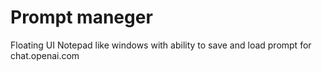 # Prompt maneger
Floating UI Notepad like windows with ability to save and load prompt for chat.openai.com
